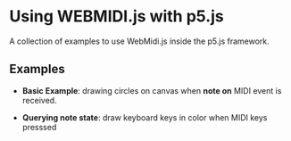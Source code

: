 # Using WEBMIDI.js with p5.js

A collection of examples to use WebMidi.js inside the p5.js framework.

## Examples

* **Basic Example**: drawing circles on canvas when **note on** MIDI event is received.

* **Querying note state**: draw keyboard keys in color when MIDI keys presssed

